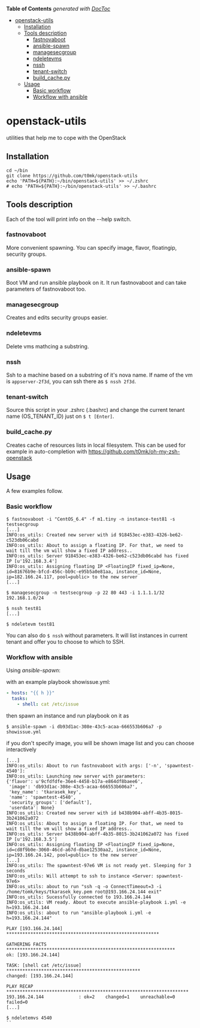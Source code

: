 <!-- START doctoc generated TOC please keep comment here to allow auto update -->
<!-- DON'T EDIT THIS SECTION, INSTEAD RE-RUN doctoc TO UPDATE -->
**Table of Contents**  *generated with [DocToc](http://doctoc.herokuapp.com/)*

- [openstack-utils](#openstack-utils)
  - [Installation](#installation)
  - [Tools description](#tools-description)
    - [fastnovaboot](#fastnovaboot)
    - [ansible-spawn](#ansible-spawn)
    - [managesecgroup](#managesecgroup)
    - [ndeletevms](#ndeletevms)
    - [nssh](#nssh)
    - [tenant-switch](#tenant-switch)
    - [build\_cache.py](#build\_cachepy)
  - [Usage](#usage)
    - [Basic workflow](#basic-workflow)
    - [Workflow with ansible](#workflow-with-ansible)

<!-- END doctoc generated TOC please keep comment here to allow auto update -->

# openstack-utils

utilities that help me to cope with the OpenStack

## Installation

```
cd ~/bin
git clone https://github.com/t0mk/openstack-utils
echo 'PATH=${PATH}:~/bin/openstack-utils' >> ~/.zshrc
# echo 'PATH=${PATH}:~/bin/openstack-utils' >> ~/.bashrc
```
## Tools description

Each of the tool will print info on the --help switch.

### fastnovaboot
More convenient spawning. You can specify image, flavor, floatingip, security groups.

### ansible-spawn
Boot VM and run ansible playbook on it. It run fastnovaboot and can take parameters of fastnovaboot too.

### managesecgroup
Creates and edits security groups easier.

### ndeletevms
Delete vms mathcing a substring.

### nssh
Ssh to a machine based on a substring of it's nova name. If name of the vm is `appserver-2f3d`, you can ssh there as `$ nssh 2f3d`.

### tenant-switch
Source this script in your .zshrc (.bashrc) and change the current tenant name (OS_TENANT_ID) just on `$ t [Enter]`.

### build\_cache.py
Creates cache of resources lists in local filesystem. This can be used for example in auto-completion with https://github.com/t0mk/oh-my-zsh-openstack

## Usage

A few examples follow.

### Basic workflow

```
$ fastnovaboot -i "CentOS_6.4" -f m1.tiny -n instance-test81 -s testsecgroup
[...]
INFO:os_utils: Created new server with id 918453ec-e383-4326-be62-c523db06cabd
INFO:os_utils: About to assign a floating IP. For that, we need to wait till the vm will show a fixed IP address..
INFO:os_utils: Server 918453ec-e383-4326-be62-c523db06cabd has fixed IP [u'192.168.3.4']
INFO:os_utils: Assigning floating IP <FloatingIP fixed_ip=None, id=81676b9e-bfcd-456c-bb9c-e95b5a0e81aa, instance_id=None, ip=182.166.24.117, pool=public> to the new server
[...]

$ managesecgroup -n testsecgroup -p 22 80 443 -i 1.1.1.1/32 192.168.1.0/24

$ nssh test81
[...]

$ ndeletevm test81
```

You can also do `$ nssh` without parameters. It will list instances in current tenant and offer you to choose to which to SSH.

### Workflow with ansible

Using _ansible-spawn_:

with an example playbook showissue.yml:
```yaml
- hosts: "{{ h }}"
  tasks:
    - shell: cat /etc/issue
```
then spawn an instance and run playbook on it as

```
$ ansible-spawn -i db93d1ac-308e-43c5-acaa-666553b606a7 -p showissue.yml
```

if you don't specify image, you will be shown image list and you can choose interactively

```
[...]
INFO:os_utils: About to run fastnovaboot with args: ['-n', 'spawntest-4540']:
INFO:os_utils: Launching new server with parameters:
{'flavor': u'9cfdfdfe-36e4-4458-b17a-e864df8baee6',
 'image': 'db93d1ac-308e-43c5-acaa-666553b606a7',
 'key_name': 'tkarasek_key',
 'name': 'spawntest-4540',
 'security_groups': ['default'],
 'userdata': None}
INFO:os_utils: Created new server with id b438b904-abff-4b35-8015-3b241062a072
INFO:os_utils: About to assign a floating IP. For that, we need to wait till the vm will show a fixed IP address..
INFO:os_utils: Server b438b904-abff-4b35-8015-3b241062a072 has fixed IP [u'192.168.3.5']
INFO:os_utils: Assigning floating IP <FloatingIP fixed_ip=None, id=cd8f9b0e-3060-46cd-a67d-dbae12530aa2, instance_id=None, ip=193.166.24.142, pool=public> to the new server
[...]
INFO:os_utils: The spawntest-97e6 VM is not ready yet. Sleeping for 3 seconds
INFO:os_utils: Will attempt to ssh to instance <Server: spawntest-97e6>
INFO:os_utils: about to run "ssh -q -o ConnectTimeout=3 -i /home/tomk/keys/tkarasek_key.pem root@193.166.24.144 exit"
INFO:os_utils: Sucessfully connected to 193.166.24.144
INFO:os_utils: VM ready. About to execute ansible-playbook i.yml -e h=193.166.24.144
INFO:os_utils: about to run "ansible-playbook i.yml -e h=193.166.24.144"

PLAY [193.166.24.144] *********************************************************

GATHERING FACTS ***************************************************************
ok: [193.166.24.144]

TASK: [shell cat /etc/issue] **************************************************
changed: [193.166.24.144]

PLAY RECAP ********************************************************************
193.166.24.144             : ok=2    changed=1    unreachable=0    failed=0
[...]

$ ndeletemvs 4540
``
